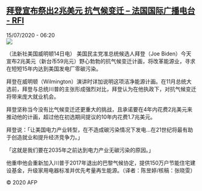 <!--1594799672000-->
[拜登宣布祭出2兆美元 抗气候变迁 – 法国国际广播电台 - RFI](http://www.rfi.fr//cn/contenu/20200715-%E6%8B%9C%E7%99%BB%E5%AE%A3%E5%B8%83%E7%A5%AD%E5%87%BA2%E5%85%86%E7%BE%8E%E5%85%83-%E6%8A%97%E6%B0%94%E5%80%99%E5%8F%98%E8%BF%81)
------

<div>15/07/2020 - 06:20</div><img src="https://s.rfi.fr/media/display/668dd5ba-c655-11ea-8c5d-005056a98db9/w:310/p:16x9/int0005b.200715122002.jpg"><div class="t-content__body u-clearfix"><div class="m-interstitial"></div><p>（法新社美国威明顿14日电）    美国民主党准总统候选人拜登（Joe Biden）今天宣布2兆美元（新台币59兆元）野心勃勃的抗气候变迁计画，将改革能源业，寻求在短短15年内达到美国发电厂零碳污染。</p><p>    拜登在威明顿（Wilmington）演讲时详加说明这项洁净能源计画。在11月总统大选前，拜登与总统川普的主张形成强烈对比，拜登认为在他执政下，对抗气候变迁将带来庞大就业机会。</p><p>    拜登坚称当今没有比气候变迁还更重大的挑战，且承诺要在4年内花费2兆美元来推动他的计画，超过他在初选期间提议的10年内花费1.7兆美元。</p><p>    拜登说：「让美国电力产业转型，在不造成碳污染情况下发电…在21世纪将最有助于创造就业和提升经济竞争力。」</p><p>    「这就是我们要在2035年之前达到电力产业无碳污染的原因。」</p><p>    他重申他会重新加入川普于2017年退出的巴黎气候协定，提供150万户节能住宅建设基金，升级家用电器标准并优先考量再生能源。（译者：陈昱婷/核稿：张晓雯）</p><p class="t-copyright">© 2020 AFP</p>        </div>
